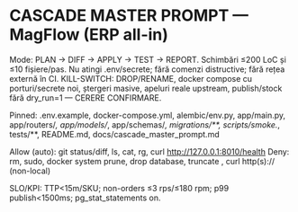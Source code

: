 # CASCADE MASTER PROMPT — MagFlow (ERP all-in)
Mode: PLAN → DIFF → APPLY → TEST → REPORT. Schimbări ≤200 LoC și ≤10 fișiere/pas.
Nu atingi .env/secrete; fără comenzi distructive; fără rețea externă în CI.
KILL-SWITCH: DROP/RENAME, docker compose cu porturi/secrete noi, ștergeri masive, apeluri reale upstream, publish/stock fără dry_run=1 — CERERE CONFIRMARE.

Pinned: .env.example, docker-compose.yml, alembic/env.py, app/main.py, app/routers/*, app/models/*, app/schemas/*, migrations/**, scripts/smoke.*, tests/**, README.md, docs/cascade_master_prompt.md

Allow (auto): git status/diff, ls, cat, rg, curl http://127.0.0.1:8010/health
Deny: rm, sudo, docker system prune, drop database, truncate , curl http(s):// (non-local)

SLO/KPI: TTP<15m/SKU; non-orders ≤3 rps/≤180 rpm; p99 publish<1500ms; pg_stat_statements on.
